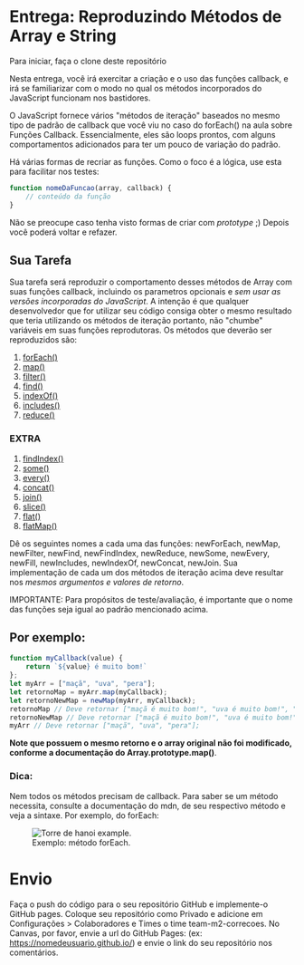 # Entrega: Reproduzindo Métodos de Array e String

Para iniciar, faça o clone deste repositório

Nesta entrega, você irá exercitar a criação e o uso das funções callback, e irá se familiarizar com o modo no qual os métodos incorporados do JavaScript funcionam nos bastidores.

O JavaScript fornece vários "métodos de iteração" baseados no mesmo tipo de padrão de callback que você viu no caso do forEach() na aula sobre Funções Callback. Essencialmente, eles são loops prontos, com alguns comportamentos adicionados para ter um pouco de variação do padrão.

Há várias formas de recriar as funções. Como o foco é a lógica, use esta para facilitar 
nos testes:

```js
function nomeDaFuncao(array, callback) {
    // conteúdo da função
}
```

Não se preocupe caso tenha visto formas de criar com _prototype_ ;) Depois você poderá voltar e refazer. 

## Sua Tarefa

Sua tarefa será reproduzir o comportamento desses métodos de Array com suas funções callback, incluindo os parametros opcionais e _sem usar as versões incorporadas do JavaScript_. A intenção é que qualquer desenvolvedor que for utilizar seu código consiga obter o mesmo resultado que teria utilizando os métodos de iteração portanto, não "chumbe" variáveis em suas funções reprodutoras. Os métodos que deverão ser reproduzidos são:

1. [forEach()](https://developer.mozilla.org/pt-BR/docs/Web/JavaScript/Reference/Global_Objects/Array/forEach)
3. [map()](https://developer.mozilla.org/pt-BR/docs/Web/JavaScript/Reference/Global_Objects/Array/map)
3. [filter()](https://developer.mozilla.org/pt-BR/docs/Web/JavaScript/Reference/Global_Objects/Array/filtro) 
4. [find()](https://developer.mozilla.org/pt-BR/docs/Web/JavaScript/Reference/Global_Objects/Array/find)
5. [indexOf()](https://developer.mozilla.org/pt-BR/docs/Web/JavaScript/Reference/Global_Objects/Array/indexOf)
6. [includes()](https://developer.mozilla.org/pt-BR/docs/Web/JavaScript/Reference/Global_Objects/Array/contains)
7. [reduce()](https://developer.mozilla.org/pt-BR/docs/Web/JavaScript/Reference/Global_Objects/Array/reduce)


### EXTRA
1. [findIndex()](https://developer.mozilla.org/pt-BR/docs/Web/JavaScript/Reference/Global_Objects/Array/findIndex)
2. [some()](https://developer.mozilla.org/pt-BR/docs/Web/JavaScript/Reference/Global_Objects/Array/some)
3. [every()](https://developer.mozilla.org/pt-BR/docs/Web/JavaScript/Reference/Global_Objects/Array/every)
4. [concat()](https://developer.mozilla.org/pt-BR/docs/Web/JavaScript/Reference/Global_Objects/Array/concat)
5. [join()](https://developer.mozilla.org/pt-BR/docs/Web/JavaScript/Reference/Global_Objects/Array/join)
6. [slice()](https://developer.mozilla.org/pt-BR/docs/Web/JavaScript/Reference/Global_Objects/Array/slice)
7. [flat()](https://developer.mozilla.org/pt-BR/docs/Web/JavaScript/Reference/Global_Objects/Array/flat)
8. [flatMap()](https://developer.mozilla.org/pt-BR/docs/Web/JavaScript/Reference/Global_Objects/Array/flatMap)

Dê os seguintes nomes a cada uma das funções: newForEach, newMap, newFilter, newFind, newFindIndex, newReduce, newSome, newEvery, newFill, newIncludes, newIndexOf, newConcat, newJoin. Sua implementação de cada um dos métodos de iteração acima deve resultar nos _mesmos argumentos e valores de retorno_.

IMPORTANTE: Para propósitos de teste/avaliação, é importante que o nome das funções seja igual ao padrão mencionado acima.

## Por exemplo:

```js
function myCallback(value) {
    return `${value} é muito bom!`
};
let myArr = ["maçã", "uva", "pera"];
let retornoMap = myArr.map(myCallback);
let retornoNewMap = newMap(myArr, myCallback);
retornoMap // Deve retornar ["maçã é muito bom!", "uva é muito bom!", "pera é muito bom!"];
retornoNewMap // Deve retornar ["maçã é muito bom!", "uva é muito bom!", "pera é muito bom!"];
myArr // Deve retornar ["maçã", "uva", "pera"];
```

__Note que possuem o mesmo retorno e o array original não foi modificado, conforme a documentação do Array.prototype.map()__.

### Dica:

Nem todos os métodos precisam de callback. Para saber se um método necessita, consulte a documentação do mdn, de seu respectivo método e veja a sintaxe. Por exemplo, do forEach:

<figure>
          <img
            src="https://kenzie-academy-brasil.gitlab.io/fullstack/frontend/modulo2/sprint1/img//entrega-katas-de-javascript-7/foreach-sintaxe.png"
            alt="Torre de hanoi example."
            rel="noopener noreferrer"
          />
          <figcaption>Exemplo: método forEach.</figcaption>
        </figure>



# Envio

Faça o push do código para o seu repositório GitHub e implemente-o GitHub pages. Coloque seu repositório como Privado e adicione em Configurações > Colaboradores e Times o time team-m2-correcoes. No Canvas, por favor, envie a url do GitHub Pages: (ex: https://nomedeusuario.github.io/) e envie o link do seu repositório nos comentários.
